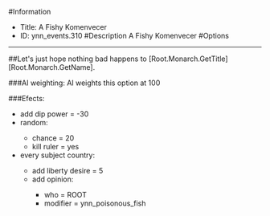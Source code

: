 #Information
 - Title: A Fishy Komenvecer
 - ID: ynn_events.310
#Description
A Fishy Komenvecer
#Options

___
##Let's just hope nothing bad happens to [Root.Monarch.GetTitle] [Root.Monarch.GetName].

###AI weighting:
AI weights this option at 100


###Efects:<ul><li>add dip power = -30</li><li>random:</li><ul><li>chance = 20</li><li>kill ruler = yes</li></ul><li>every subject country:</li><ul><li>add liberty desire = 5</li><li>add opinion:</li><ul><li>who = ROOT</li><li>modifier = ynn_poisonous_fish</li></ul></ul></ul>
